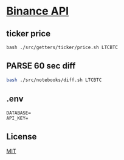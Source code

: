 # [Binance API](https://binance-docs.github.io/apidocs/spot/en/#change-log)

## ticker price

```
bash ./src/getters/ticker/price.sh LTCBTC
```

## PARSE 60 sec diff

```sh
bash ./src/notebooks/diff.sh LTCBTC
```

## .env

```
DATABASE=
API_KEY=

```

## License

[MIT](./LICENSE)
